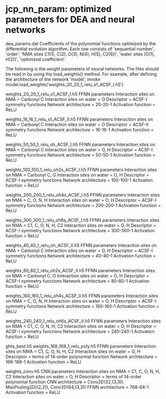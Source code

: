 # jcp_nn_param: optimized parameters for DEA and neural networks

dea_params.dat
    Coefficients of the polynomial functions optimized by the differential evolution algorithm.
    Each row consists of 'sequantial number', 'order', 'NMA sites C1(1), C(2), O(3), N(4), H(5), C2(6))', 'water sites (O(1), H(2))', 'optimized coefficient'.

The following is the weight parameters of neural networks. 
The files should be read in by using the load_weights() method. For example,
after defining the architecture of the network 'model', invoke
model.load_weights('weights_20_20_1_relu_s1_ACSF_I.h5')

weights_20_20_1_relu_s1_ACSF_I.h5
    FFNN parameters
    Interaction sites on NMA = Carbonyl C 
    Interaction sites on water = O 
    Descriptor = ACSF-I symmetry functions
    Network architecture = 20-20-1
    Activation function = ReLU

weights_16_16_1_relu_s1_ACSF_II.h5
    FFNN parameters
    Interaction sites on NMA = Carbonyl C 
    Interaction sites on water = O 
    Descriptor = ACSF-II symmetry functions
    Network architecture = 16-16-1
    Activation function = ReLU

weights_50_50_1_relu_oh_ACSF_I.h5
    FFNN parameters
    Interaction sites on NMA = Carbonyl C 
    Interaction sites on water = O, H 
    Descriptor = ACSF-I symmetry functions
    Network architecture = 50-50-1
    Activation function = ReLU

weights_100_100_1_relu_oh2s_ACSF_I.h5
    FFNN parameters
    Interaction sites on NMA = Carbonyl C, O
    Interaction sites on water = O, H 
    Descriptor = ACSF-I symmetry functions
    Network architecture = 100-100-1
    Activation function = ReLU

weights_200_200_1_relu_oh4s_ACSF_I.h5
    FFNN parameters
    Interaction sites on NMA = C, O, N, H
    Interaction sites on water = O, H 
    Descriptor = ACSF-I symmetry functions
    Network architecture = 200-200-1
    Activation function = ReLU

weights_300_300_1_relu_oh6s_ACSF_I.h5
    FFNN parameters
    Interaction sites on NMA = C1, C, O, N, H, C2
    Interaction sites on water = O, H 
    Descriptor = ACSF-I symmetry functions
    Network architecture = 300-300-1
    Activation function = ReLU

weights_40_40_1_relu_oh_ACSF_II.h5
    FFNN parameters
    Interaction sites on NMA = Carbonyl C
    Interaction sites on water = O, H 
    Descriptor = ACSF-I symmetry functions
    Network architecture = 40-40-1
    Activation function = ReLU

weights_80_80_1_relu_oh2s_ACSF_II.h5
    FFNN parameters
    Interaction sites on NMA = Carbonyl C, O
    Interaction sites on water = O, H 
    Descriptor = ACSF-I symmetry functions
    Network architecture = 80-80-1
    Activation function = ReLU

weights_160_160_1_relu_oh4s_ACSF_II.h5
    FFNN parameters
    Interaction sites on NMA = C, O, N, H
    Interaction sites on water = O, H 
    Descriptor = ACSF-I symmetry functions
    Network architecture = 160-160-1
    Activation function = ReLU

weights_240_240_1_relu_oh6s_ACSF_II.h5
    FFNN parameters
    Interaction sites on NMA = C1, C, O, N, H, C2
    Interaction sites on water = O, H 
    Descriptor = ACSF-I symmetry functions
    Network architecture = 240-240-1
    Activation function = ReLU

ghts_best.h5 weights_168_168_1_relu_poly.h5
    FFNN parameters
    Interaction sites on NMA = C1, C, O, N, H, C2
    Interaction sites on water = O, H 
    Descriptor = terms of 14-order polynomial function
    Network architecture = 168-168-1
    Activation function = ReLU

weights_conv.h5
    CNN parameters
    Interaction sites on NMA = C1, C, O, N, H, C2
    Interaction sites on water = O, H 
    Descriptor = terms of 14-order polynomial function
    CNN architecture = Conv2D(32,(3,3)), MaxPooling2D((2,2)), Conv2D(64,(3,3))
    FFNN architecture = 768-64-1
    Activation function = ReLU







